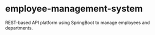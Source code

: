 # employee-management-system
 REST-based API platform using SpringBoot to manage employees and departments.
